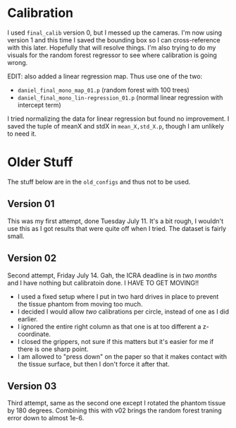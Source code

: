 # Calibration

I used `final_calib` version 0, but I messed up the cameras. I'm now using version 1 and this time I saved the bounding box so I can cross-reference with this later. Hopefully that will resolve things.
I'm also trying to do my visuals for the random forest regressor to see where calibration is going wrong.

EDIT: also added a linear regression map. Thus use one of the two:

- `daniel_final_mono_map_01.p` (random forest with 100 trees)
- `daniel_final_mono_lin-regression_01.p` (normal linear regression with intercept term)

I tried normalizing the data for linear regression but found no improvement. I saved the tuple of meanX and stdX in `mean_X,std_X.p`, though I am unlikely to need it.

# Older Stuff

The stuff below are in the `old_configs` and thus not to be used.

## Version 01

This was my first attempt, done Tuesday July 11. It's a bit rough, I wouldn't use this as I got results that were quite off when I tried. The dataset is fairly small.

## Version 02

Second attempt, Friday July 14. Gah, the ICRA deadline is in *two months* and I have nothing but calibratoin done. I HAVE TO GET MOVING!!

- I used a fixed setup where I put in two hard drives in place to prevent the tissue phantom from moving too much. 
- I decided I would allow *two* calibrations per circle, instead of one as I did earlier.
- I ignored the entire right column as that one is at too different a z-coordinate.
- I closed the grippers, not sure if this matters but it's easier for me if there is one sharp point.
- I am allowed to "press down" on the paper so that it makes contact with the tissue surface, but then I don't force it after that.


## Version 03

Third attempt, same as the second one except I rotated the phantom tissue by 180 degrees. Combining this with v02 brings the random forest traning error down to almost 1e-6.
